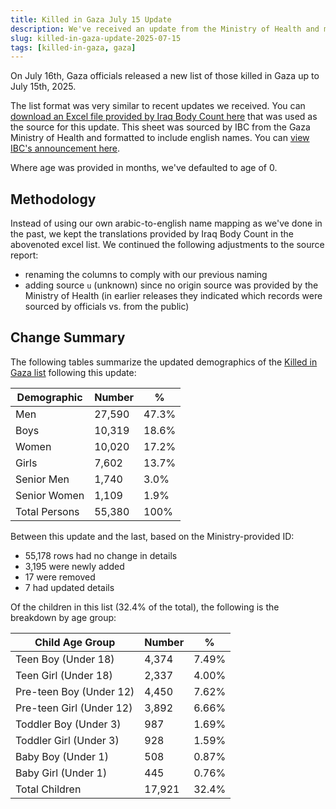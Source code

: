 ```yaml
---
title: Killed in Gaza July 15 Update
description: We've received an update from the Ministry of Health and merged those changes with our existing list.
slug: killed-in-gaza-update-2025-07-15
tags: [killed-in-gaza, gaza]
---
```


On July 16th, Gaza officials released a new list of those killed in Gaza up to July 15th, 2025.

The list format was very similar to recent updates we received. You can <a href="https://iraqbodycount.org/pal/moh_2025-07-15.xlsx" target="_blank">download an Excel file provided by Iraq Body Count here</a> that was used as the source for this update. This sheet was sourced by IBC from the Gaza Ministry of Health and formatted to include english names. You can <a href="https://x.com/iraqbodycount/status/1945493574969180593" target="_blank">view IBC's announcement here</a>.

Where age was provided in months, we've defaulted to age of 0.

## Methodology

Instead of using our own arabic-to-english name mapping as we've done in the past, we kept the translations provided by Iraq Body Count in the abovenoted excel list. We continued the following adjustments to the source report:

- renaming the columns to comply with our previous naming
- adding source `u` (unknown) since no origin source was provided by the Ministry of Health (in earlier releases they indicated which records were sourced by officials vs. from the public)

## Change Summary

The following tables summarize the updated demographics of the [Killed in Gaza list](/docs/killed-in-gaza) following this update:

| Demographic   | Number | %     |
| ------------- | ------ | ----- |
| Men           | 27,590 | 47.3% |
| Boys          | 10,319 | 18.6% |
| Women         | 10,020 | 17.2% |
| Girls         | 7,602  | 13.7% |
| Senior Men    | 1,740  | 3.0%  |
| Senior Women  | 1,109  | 1.9%  |
| Total Persons | 55,380 | 100%  |

Between this update and the last, based on the Ministry-provided ID:

- 55,178 rows had no change in details
- 3,195 were newly added
- 17 were removed
- 7 had updated details

Of the children in this list (32.4% of the total), the following is the breakdown by age group:

| Child Age Group          | Number | %     |
| ------------------------ | ------ | ----- |
| Teen Boy (Under 18)      | 4,374  | 7.49% |
| Teen Girl (Under 18)     | 2,337  | 4.00% |
| Pre-teen Boy (Under 12)  | 4,450  | 7.62% |
| Pre-teen Girl (Under 12) | 3,892  | 6.66% |
| Toddler Boy (Under 3)    | 987    | 1.69% |
| Toddler Girl (Under 3)   | 928    | 1.59% |
| Baby Boy (Under 1)       | 508    | 0.87% |
| Baby Girl (Under 1)      | 445    | 0.76% |
| Total Children           | 17,921 | 32.4% |
